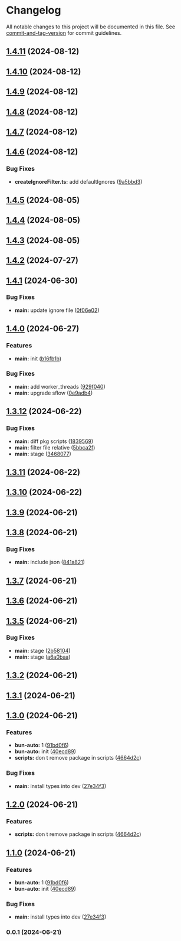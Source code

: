 # Changelog

All notable changes to this project will be documented in this file. See [commit-and-tag-version](https://github.com/absolute-version/commit-and-tag-version) for commit guidelines.

## [1.4.11](https://github.com/snomiao/bun-auto/compare/v1.4.10...v1.4.11) (2024-08-12)

## [1.4.10](https://github.com/snomiao/bun-auto/compare/v1.4.9...v1.4.10) (2024-08-12)

## [1.4.9](https://github.com/snomiao/bun-auto/compare/v1.4.8...v1.4.9) (2024-08-12)

## [1.4.8](https://github.com/snomiao/bun-auto/compare/v1.4.7...v1.4.8) (2024-08-12)

## [1.4.7](https://github.com/snomiao/bun-auto/compare/v1.4.6...v1.4.7) (2024-08-12)

## [1.4.6](https://github.com/snomiao/bun-auto/compare/v1.4.5...v1.4.6) (2024-08-12)


### Bug Fixes

* **createIgnoreFilter.ts:** add defaultIgnores ([9a5bbd3](https://github.com/snomiao/bun-auto/commit/9a5bbd352e069b06c614f641e341f9d8e3ecb945))

## [1.4.5](https://github.com/snomiao/bun-auto/compare/v1.4.4...v1.4.5) (2024-08-05)

## [1.4.4](https://github.com/snomiao/bun-auto/compare/v1.4.3...v1.4.4) (2024-08-05)

## [1.4.3](https://github.com/snomiao/bun-auto/compare/v1.4.2...v1.4.3) (2024-08-05)

## [1.4.2](https://github.com/snomiao/bun-auto/compare/v1.4.1...v1.4.2) (2024-07-27)

## [1.4.1](https://github.com/snomiao/bun-auto/compare/v1.4.0...v1.4.1) (2024-06-30)


### Bug Fixes

* **main:** update ignore file ([0f06e02](https://github.com/snomiao/bun-auto/commit/0f06e028163024d626d092aa3b05ea056b06aaec))

## [1.4.0](https://github.com/snomiao/bun-auto/compare/v1.3.12...v1.4.0) (2024-06-27)


### Features

* **main:** init ([b16fb1b](https://github.com/snomiao/bun-auto/commit/b16fb1b5191580f918e42dbe3353f4fb265b93e8))


### Bug Fixes

* **main:** add worker_threads ([929f040](https://github.com/snomiao/bun-auto/commit/929f0406a8769d7d92a0a679544e31d599499b3e))
* **main:** upgrade sflow ([0e9adb4](https://github.com/snomiao/bun-auto/commit/0e9adb467ded7f7858102b81628922ab0ff178b4))

## [1.3.12](https://github.com/snomiao/bun-auto/compare/v1.3.11...v1.3.12) (2024-06-22)


### Bug Fixes

* **main:** diff pkg scripts ([1839569](https://github.com/snomiao/bun-auto/commit/1839569822b5d5426af7517c1751a2963bae8d55))
* **main:** filter file relative ([5bbca2f](https://github.com/snomiao/bun-auto/commit/5bbca2f00241ad266d523a9ef347119661444e39))
* **main:** stage ([3468077](https://github.com/snomiao/bun-auto/commit/346807747c522ea0ff6872e52d84911a1cc12d4c))

## [1.3.11](https://github.com/snomiao/bun-auto/compare/v1.3.10...v1.3.11) (2024-06-22)

## [1.3.10](https://github.com/snomiao/bun-auto/compare/v1.3.9...v1.3.10) (2024-06-22)

## [1.3.9](https://github.com/snomiao/bun-auto/compare/v1.3.8...v1.3.9) (2024-06-21)

## [1.3.8](https://github.com/snomiao/bun-auto/compare/v1.3.7...v1.3.8) (2024-06-21)


### Bug Fixes

* **main:** include json ([841a821](https://github.com/snomiao/bun-auto/commit/841a82105799cadb24a4936755656cf04937eb7f))

## [1.3.7](https://github.com/snomiao/bun-auto/compare/v1.3.6...v1.3.7) (2024-06-21)

## [1.3.6](https://github.com/snomiao/bun-auto/compare/v1.3.5...v1.3.6) (2024-06-21)

## [1.3.5](https://github.com/snomiao/bun-auto/compare/v1.3.2...v1.3.5) (2024-06-21)


### Bug Fixes

* **main:** stage ([2b58104](https://github.com/snomiao/bun-auto/commit/2b58104a1372275004f3e1158db45d4c31ef4a24))
* **main:** stage ([a6a0baa](https://github.com/snomiao/bun-auto/commit/a6a0baabc3fbeef5d3de2285b3bae6686fa4e0be))

## [1.3.2](https://github.com/snomiao/bun-auto/compare/v1.3.1...v1.3.2) (2024-06-21)

## [1.3.1](https://github.com/snomiao/bun-auto/compare/v1.3.0...v1.3.1) (2024-06-21)

## [1.3.0](https://github.com/snomiao/bun-auto/compare/v0.0.1...v1.3.0) (2024-06-21)


### Features

* **bun-auto:** 1 ([91bd0f6](https://github.com/snomiao/bun-auto/commit/91bd0f628b682c5fa5e782629a8d8894a77fe07a))
* **bun-auto:** init ([40ecd89](https://github.com/snomiao/bun-auto/commit/40ecd89dc261a7a9982d7e45a216f223064bef6f))
* **scripts:** don t remove package in scripts ([4664d2c](https://github.com/snomiao/bun-auto/commit/4664d2ca9533dda02a1fd1543054789ec8820294))


### Bug Fixes

* **main:** install types into dev ([27e34f3](https://github.com/snomiao/bun-auto/commit/27e34f36312ca133265be23d47946ee5ce755bd6))

## [1.2.0](https://github.com/snomiao/bun-auto-install/compare/v1.1.0...v1.2.0) (2024-06-21)


### Features

* **scripts:** don t remove package in scripts ([4664d2c](https://github.com/snomiao/bun-auto-install/commit/4664d2ca9533dda02a1fd1543054789ec8820294))

## [1.1.0](https://github.com/snomiao/bun-auto-install/compare/v0.0.1...v1.1.0) (2024-06-21)


### Features

* **bun-auto:** 1 ([91bd0f6](https://github.com/snomiao/bun-auto-install/commit/91bd0f628b682c5fa5e782629a8d8894a77fe07a))
* **bun-auto:** init ([40ecd89](https://github.com/snomiao/bun-auto-install/commit/40ecd89dc261a7a9982d7e45a216f223064bef6f))


### Bug Fixes

* **main:** install types into dev ([27e34f3](https://github.com/snomiao/bun-auto-install/commit/27e34f36312ca133265be23d47946ee5ce755bd6))

### 0.0.1 (2024-06-21)
